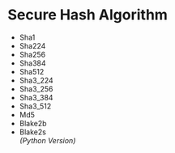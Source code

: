 # Secure Hash Algorithm 
- Sha1
- Sha224
- Sha256
- Sha384
- Sha512
- Sha3_224
- Sha3_256
- Sha3_384
- Sha3_512
- Md5
- Blake2b
- Blake2s   
_(Python Version)_
